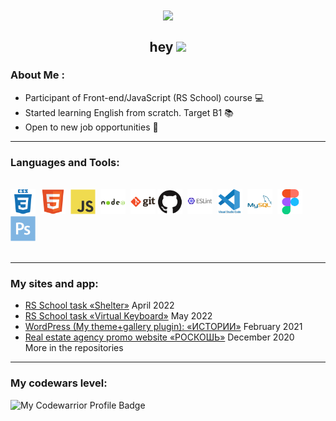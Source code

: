 <div align="center">
  <img align="center" src="https://miro.medium.com/max/700/1*lhOax3cZATGZwEhG0uTYRA.gif" height="100">
  <h2 align="center">hey <img src="https://github.com/blackcater/blackcater/raw/main/images/Hi.gif" height="24"></h2>
</div>

### About Me :
- Participant of Front-end/JavaScript (RS School) course 💻
- Started learning English from scratch. Target B1 📚
- Open to new job opportunities 💼

---

### Languages and Tools:
<br/>
<div>
  <img src="https://github.com/devicons/devicon/blob/master/icons/css3/css3-plain-wordmark.svg"  title="CSS3" alt="CSS" width="auto" height="40"/>&nbsp;
  <img src="https://github.com/devicons/devicon/blob/master/icons/html5/html5-original.svg" title="HTML5" alt="HTML" width="auto" height="40"/>&nbsp;
  <img src="https://github.com/devicons/devicon/blob/master/icons/javascript/javascript-original.svg" title="JavaScript" alt="JavaScript" width="auto" height="40"/>&nbsp;
  <img src="https://github.com/devicons/devicon/blob/master/icons/nodejs/nodejs-original-wordmark.svg" title="NodeJS" alt="NodeJS" width="auto" height="40"/>&nbsp;
  <img src="https://github.com/devicons/devicon/blob/master/icons/git/git-original-wordmark.svg" title="Git" **alt="Git" width="auto" height="40"/>
  <img src="https://github.com/devicons/devicon/blob/master/icons/github/github-original.svg" title="github"  alt="github" width="auto" height="40"/>&nbsp;
  <img src="https://github.com/devicons/devicon/blob/master/icons/eslint/eslint-original-wordmark.svg" title="ESLint"  alt="ESLint" width="auto" height="40"/>&nbsp;
  <img src="https://github.com/devicons/devicon/blob/master/icons/vscode/vscode-original-wordmark.svg" title="vscode"  alt="vscode" width="auto" height="40"/>&nbsp;
  <img src="https://github.com/devicons/devicon/blob/master/icons/mysql/mysql-original-wordmark.svg" title="MySQL"  alt="MySQL" width="auto" height="40"/>&nbsp;
  <img src="https://github.com/devicons/devicon/blob/master/icons/figma/figma-original.svg" title="figma"  alt="figma" width="auto" height="40"/>&nbsp;
  <img src="https://github.com/devicons/devicon/blob/master/icons/photoshop/photoshop-plain.svg" title="photoshop"  alt="photoshop" width="auto" height="40"/>&nbsp;
</div>
<br/>

---

### My sites and app:
- <a href="https://grafpin.github.io/shelter/shelter/pages/main/" target="_blank">RS School task «Shelter»</a> April 2022
- <a href="https://grafpin.github.io/keyboard/" target="_blank">RS School task «Virtual Keyboard»</a> May 2022
- <a href="http://o291221c.beget.tech/" target="_blank">WordPress (My theme+gallery plugin): «ИСТОРИИ»</a> February 2021
- <a href="https://github.com/GrafPin/luxuryCoursework/pull/2" target="_blank">Real estate agency promo website «РОСКОШЬ»</a> December 2020
</br> More in the repositories

---

### My codewars level:
![My Codewarrior Profile Badge](https://www.codewars.com/users/GrafPin/badges/small)
